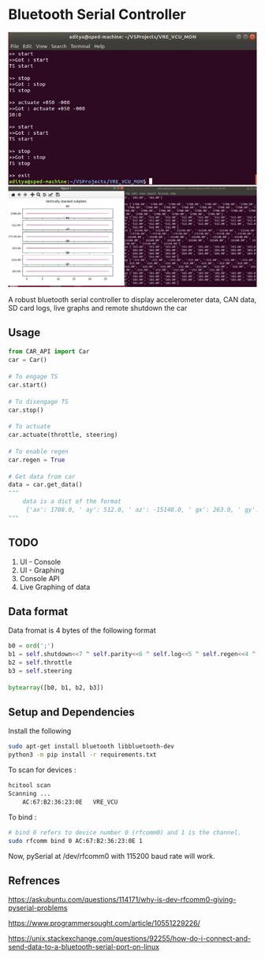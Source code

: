 # Bluetooth Serial Controller

<img src="imgs/console.png">

<img src="imgs/graph.png">

A robust bluetooth serial controller to display accelerometer data, CAN data, SD card logs, live graphs and remote shutdown the car

## Usage
```python
from CAR_API import Car        
car = Car()

# To engage TS
car.start()

# To disengage TS
car.stop()

# To actuate
car.actuate(throttle, steering)

# To enable regen
car.regen = True

# Get data from car
data = car.get_data()
"""
	data is a dict of the format 
	 {'ax': 1788.0, ' ay': 512.0, ' az': -15148.0, ' gx': 263.0, ' gy': -212.0, ' gz': 183.0, ' CURRENT_DRAW_L': 1616.0, ' CURRENT_DRAW_R': 1918.0, ' throttle_val': 1.0, ' steering_val': 0.0, ' RTC_TIME': 0.0}
"""

```

## TODO

1. UI - Console
2. UI - Graphing
3. Console API
4. Live Graphing of data

## Data format

Data fromat is 4 bytes of the following format

```python
b0 = ord(';')
b1 = self.shutdown<<7 ^ self.parity<<6 ^ self.log<<5 ^ self.regen<<4 ^ self.left<<1 ^ self.reverse<<0
b2 = self.throttle
b3 = self.steering

bytearray([b0, b1, b2, b3])
```

## Setup and Dependencies

Install the following

```bash
sudo apt-get install bluetooth libbluetooth-dev
python3 -m pip install -r requirements.txt
```

To scan for devices :
```bash
hcitool scan
Scanning ...
	AC:67:B2:36:23:0E	VRE_VCU
```

To bind :
```bash
# bind 0 refers to device number 0 (rfcomm0) and 1 is the channel.
sudo rfcomm bind 0 AC:67:B2:36:23:0E 1
```
Now, pySerial at /dev/rfcomm0 with 115200 baud rate will work.

## Refrences

https://askubuntu.com/questions/114171/why-is-dev-rfcomm0-giving-pyserial-problems

https://www.programmersought.com/article/10551229226/

https://unix.stackexchange.com/questions/92255/how-do-i-connect-and-send-data-to-a-bluetooth-serial-port-on-linux
